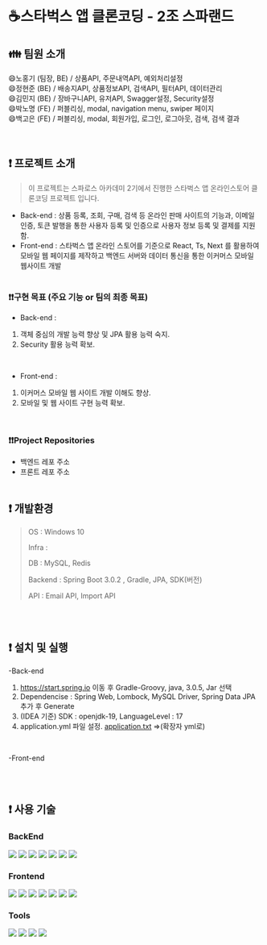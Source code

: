 # :coffee:스타벅스 앱 클론코딩 - 2조 스파랜드
## :family: 팀원 소개
:smile:노홍기 (팀장, BE) / 상품API, 주문내역API, 예외처리설정 <br>
:smile:정현준 (BE) / 배송지API, 상품정보API, 검색API, 필터API, 데이터관리<br>
:smile:김민지 (BE) / 장바구니API, 유저API, Swagger설정, Security설정 <br>
:smile:박노명 (FE) / 퍼블리싱, modal, navigation menu, swiper 페이지  <br>
:smile:백고은 (FE) / 퍼블리싱, modal, 회원가입, 로그인, 로그아웃, 검색, 검색 결과 <br>
<br><br>
## :exclamation: 프로젝트 소개
> 이 프로젝트는 스파로스 아카데미 2기에서 진행한 스타벅스 앱 온라인스토어 클론코딩 프로젝트 입니다.
- Back-end : 상품 등록, 조회, 구매, 검색 등 온라인 판매 사이트의 기능과, 이메일 인증, 토큰 발행을 통한 사용자 등록 및 인증으로 사용자 정보 등록 및 결제를 지원함.
- Front-end : 스타벅스 앱 온라인 스토어를 기준으로 React, Ts, Next 를 활용하여 모바일 웹 페이지를 제작하고 백엔드 서버와 데이터 통신을 통한 이커머스 모바일 웹사이트 개발
<br><br>
### :exclamation::exclamation:구현 목표 (주요 기능 or 팀의 최종 목표)
 - Back-end : 
 1. 객체 중심의 개발 능력 향상 및 JPA 활용 능력 숙지.
 2. Security 활용 능력 확보.
 <br>
 
 - Front-end : 
 1. 이커머스 모바일 웹 사이트 개발 이해도 향상.
 2. 모바일 및 웹 사이트 구현 능력 확보.
 <br>
 
### :exclamation::exclamation:Project Repositories
- 백엔드 레포 주소
- 프론트 레포 주소
<br><br>

## :exclamation: 개발환경
> OS : Windows 10
>
> Infra :
>
> DB : MySQL, Redis
>
> Backend : Spring Boot 3.0.2 , Gradle, JPA, SDK(버전)
>
> API : Email API, Import API 

<br><br>
## :exclamation: 설치 및 실행
-Back-end
1. https://start.spring.io 이동 후 Gradle-Groovy, java, 3.0.5, Jar 선택
3. Dependencise : Spring Web, Lombock, MySQL Driver, Spring Data JPA 추가 후 Generate
4. (IDEA 기준) SDK : openjdk-19, LanguageLevel : 17
5. application.yml 파일 설정. [application.txt](https://github.com/SpharosRooney/Backend/files/11165336/application.txt) =>(확장자 yml로)
<br>

-Front-end


<br><br>
## :exclamation: 사용 기술

### BackEnd
<img src="https://img.shields.io/badge/JAVA-007396?style=for-the-badge&logo=JAVA&logoColor=white"> <img src="https://img.shields.io/badge/springboot-6DB33F?style=for-the-badge&logo=springboot&logoColor=white"> <img src="https://img.shields.io/badge/Spring security-6DB33F?style=for-the-badge&logo=Spring security&logoColor=white"> <img src="https://img.shields.io/badge/gradle-02303A?style=for-the-badge&logo=gradle&logoColor=white"> <img src="https://img.shields.io/badge/mysql-4479A1?style=for-the-badge&logo=mysql&logoColor=white"> <img src="https://img.shields.io/badge/redis-DC382D?style=for-the-badge&logo=redis&logoColor=white">
<img src="https://img.shields.io/badge/docker-2496ED?style=for-the-badge&logo=docker&logoColor=white"> 
<br>
### Frontend
<img src="https://img.shields.io/badge/html5-E34F26?style=for-the-badge&logo=html5&logoColor=white"> <img src="https://img.shields.io/badge/css-1572B6?style=for-the-badge&logo=css3&logoColor=white"> <img src="https://img.shields.io/badge/react-61DAFB?style=for-the-badge&logo=react&logoColor=black"> <img src="https://img.shields.io/badge/node.js-339933?style=for-the-badge&logo=Node.js&logoColor=white"> <img src="https://img.shields.io/badge/javascript-F7DF1E?style=for-the-badge&logo=javascript&logoColor=white"> <img src="https://img.shields.io/badge/Typescript-3178C6?style=for-the-badge&logo=Typescript&logoColor=white"> <img src="https://img.shields.io/badge/Next.js-000000?style=for-the-badge&logo=Next.js&logoColor=white">
<br> 
### Tools
<img src="https://img.shields.io/badge/github-181717?style=for-the-badge&logo=github&logoColor=white"> <img src="https://img.shields.io/badge/miro-050038?style=for-the-badge&logo=miro&logoColor=white"> <img src="https://img.shields.io/badge/swagger-85EA2D?style=for-the-badge&logo=swagger&logoColor=white"> <img src="https://img.shields.io/badge/google sheets-34A853?style=for-the-badge&logo=google sheets&logoColor=white">
